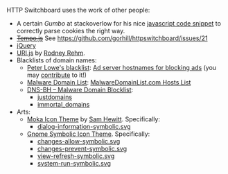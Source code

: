 HTTP Switchboard uses the work of other people:

- A certain *Gumbo* at stackoverlow for his nice [javascript code snippet](http://stackoverflow.com/questions/4003823/javascript-getcookie-functions/4004010#4004010) to correctly parse cookies the right way.
- ~~[Tempo.js](http://twigkit.github.io/tempo/)~~ See <https://github.com/gorhill/httpswitchboard/issues/21>
- [jQuery](http://jquery.com/)
- [URI.js](http://medialize.github.io/URI.js/) by [Rodney Rehm](http://rodneyrehm.de/en/).
- Blacklists of domain names:
    * [Peter Lowe's blacklist](http://pgl.yoyo.org/as/index.php): [Ad server hostnames for blocking ads](http://pgl.yoyo.org/as/serverlist.php?mimetype=plaintext) (you may [contribute](http://pgl.yoyo.org/as/#submit) to it!)
    * [Malware Domain List](http://www.malwaredomainlist.com/): [MalwareDomainList.com Hosts List](http://www.malwaredomainlist.com/hostslist/hosts.txt)
    * [DNS-BH – Malware Domain Blocklist](http://www.malwaredomains.com/?page_id=1508):
        - [justdomains](http://dns-bh.sagadc.org/justdomains)
        - [immortal_domains](http://dns-bh.sagadc.org/immortal_domains.txt)
- Arts:
    * [Moka Icon Theme](https://github.com/snwh/moka-icon-theme) by [Sam Hewitt](https://github.com/snwh). Specifically:
        - [dialog-information-symbolic.svg](https://github.com/snwh/moka-icon-theme/blob/master/Moka/scalable/status/dialog-information-symbolic.svg)
    * [Gnome Symbolic Icon Theme](https://git.gnome.org/browse/gnome-icon-theme-symbolic). Specifically:
        - [changes-allow-symbolic.svg](https://git.gnome.org/browse/gnome-icon-theme-symbolic/tree/gnome/scalable/status/)
        - [changes-prevent-symbolic.svg](https://git.gnome.org/browse/gnome-icon-theme-symbolic/tree/gnome/scalable/status/)
        - [view-refresh-symbolic.svg](https://git.gnome.org/browse/gnome-icon-theme-symbolic/tree/gnome/scalable/status/)
        - [system-run-symbolic.svg](https://git.gnome.org/browse/gnome-icon-theme-symbolic/tree/gnome/scalable/status/)